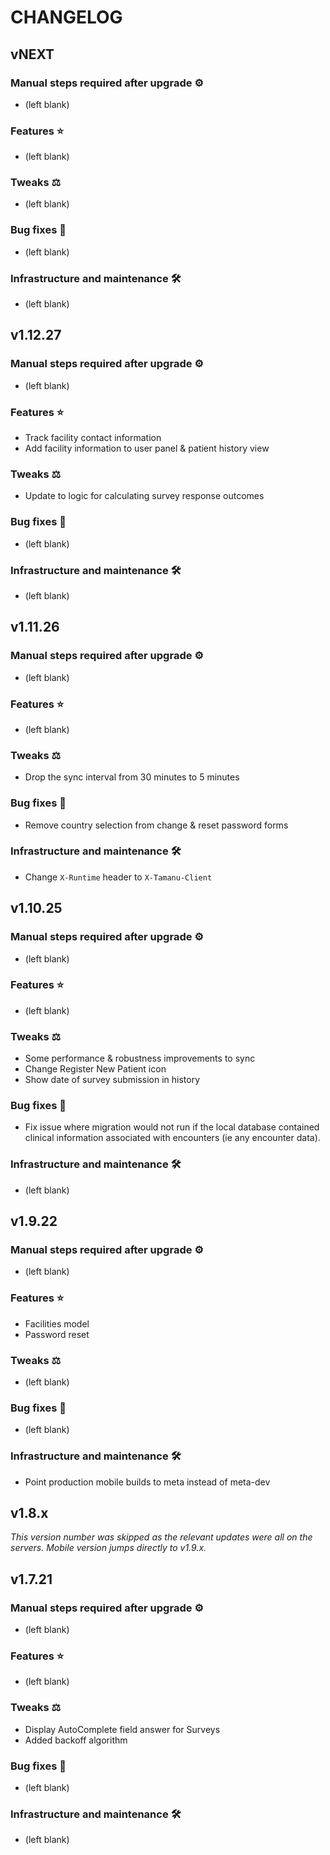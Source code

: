 # CHANGELOG

## vNEXT

### Manual steps required after upgrade ⚙

- (left blank)

### Features ⭐

- (left blank)

### Tweaks ⚖️

- (left blank)

### Bug fixes 🐛

- (left blank)

### Infrastructure and maintenance 🛠

- (left blank)

## v1.12.27

### Manual steps required after upgrade ⚙

- (left blank)

### Features ⭐

- Track facility contact information
- Add facility information to user panel & patient history view

### Tweaks ⚖️

- Update to logic for calculating survey response outcomes

### Bug fixes 🐛

- (left blank)

### Infrastructure and maintenance 🛠

- (left blank)

## v1.11.26

### Manual steps required after upgrade ⚙

- (left blank)

### Features ⭐

- (left blank)

### Tweaks ⚖️

- Drop the sync interval from 30 minutes to 5 minutes

### Bug fixes 🐛

- Remove country selection from change & reset password forms

### Infrastructure and maintenance 🛠

- Change `X-Runtime` header to `X-Tamanu-Client`

## v1.10.25

### Manual steps required after upgrade ⚙

- (left blank)

### Features ⭐

- (left blank)

### Tweaks ⚖️

- Some performance & robustness improvements to sync
- Change Register New Patient icon
- Show date of survey submission in history

### Bug fixes 🐛

- Fix issue where migration would not run if the local database contained
clinical information associated with encounters (ie any encounter data).

### Infrastructure and maintenance 🛠

- (left blank)

## v1.9.22

### Manual steps required after upgrade ⚙

- (left blank)

### Features ⭐

- Facilities model
- Password reset

### Tweaks ⚖️

- (left blank)

### Bug fixes 🐛

- (left blank)

### Infrastructure and maintenance 🛠

- Point production mobile builds to meta instead of meta-dev

## v1.8.x

_This version number was skipped as the relevant updates were all on the 
servers. Mobile version jumps directly to v1.9.x._

## v1.7.21

### Manual steps required after upgrade ⚙

- (left blank)

### Features ⭐

- (left blank)

### Tweaks ⚖️

- Display AutoComplete field answer for Surveys
- Added backoff algorithm

### Bug fixes 🐛

- (left blank)

### Infrastructure and maintenance 🛠

- (left blank)
